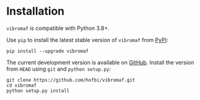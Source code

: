 # Installation

`vibromaf` is compatible with Python 3.8+.

Use `pip` to install the latest stable version of `vibromaf` from [PyPI](https://pypi.org/project/vibromaf):

```shell
pip install --upgrade vibromaf
```

The current development version is available on [GitHub](https://github.com/hofbi/vibromaf).
Install the version from `HEAD` using `git` and `python setup.py`:

```shell
git clone https://github.com/hofbi/vibromaf.git
cd vibromaf
python setup.py install
```
